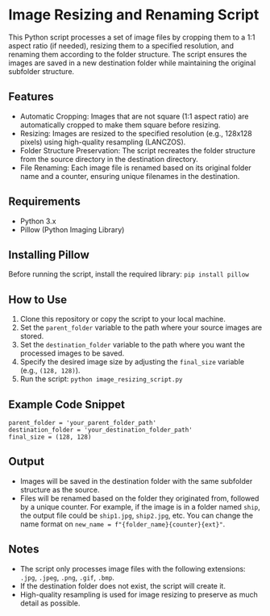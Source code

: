 # Image Resizing and Renaming Script
This Python script processes a set of image files by cropping them to a 1:1 aspect ratio (if needed), resizing them to a specified resolution, and renaming them according to the folder structure. The script ensures the images are saved in a new destination folder while maintaining the original subfolder structure.

## Features
- Automatic Cropping: Images that are not square (1:1 aspect ratio) are automatically cropped to make them square before resizing.
- Resizing: Images are resized to the specified resolution (e.g., 128x128 pixels) using high-quality resampling (LANCZOS).
- Folder Structure Preservation: The script recreates the folder structure from the source directory in the destination directory.
- File Renaming: Each image file is renamed based on its original folder name and a counter, ensuring unique filenames in the destination.

## Requirements
- Python 3.x
- Pillow (Python Imaging Library)

## Installing Pillow
Before running the script, install the required library: `pip install pillow`

## How to Use
1. Clone this repository or copy the script to your local machine.
2. Set the `parent_folder` variable to the path where your source images are stored.
3. Set the `destination_folder` variable to the path where you want the processed images to be saved.
4. Specify the desired image size by adjusting the `final_size` variable (e.g., `(128, 128)`).
5. Run the script: `python image_resizing_script.py`

## Example Code Snippet
```
parent_folder = 'your_parent_folder_path'
destination_folder = 'your_destination_folder_path'
final_size = (128, 128)
```

## Output
- Images will be saved in the destination folder with the same subfolder structure as the source.
- Files will be renamed based on the folder they originated from, followed by a unique counter. For example, if the image is in a folder named `ship`, the output file could be `ship1.jpg`, `ship2.jpg`, etc. You can change the name format on `new_name = f"{folder_name}{counter}{ext}"`.

## Notes
- The script only processes image files with the following extensions: `.jpg`, `.jpeg`, `.png`, `.gif`, `.bmp`.
- If the destination folder does not exist, the script will create it.
- High-quality resampling is used for image resizing to preserve as much detail as possible.
